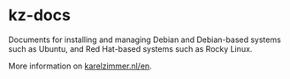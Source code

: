 <!--
###############################################################################
# SPDX-FileComment: Readme for repository kz-docs
#
# SPDX-FileCopyrightText: Karel Zimmer <info@karelzimmer.nl>
# SPDX-License-Identifier: CC0-1.0
###############################################################################
-->

# kz-docs

Documents for installing and managing Debian and Debian-based systems such as
Ubuntu, and Red Hat-based systems such as Rocky Linux.

More information on [karelzimmer.nl/en](https://karelzimmer.nl/en).

